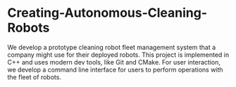 # Creating-Autonomous-Cleaning-Robots
We develop a prototype cleaning robot fleet management system that a company might use for their deployed robots. This project is implemented in C++ and uses modern dev tools, like Git and CMake. For user interaction, we develop a command line interface for users to perform operations with the fleet of robots.
